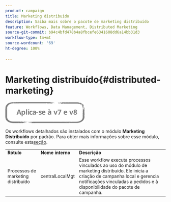 ```yaml
---
product: campaign
title: Marketing distribuído
description: Saiba mais sobre o pacote de marketing distribuído
feature: Workflows, Data Management, Distributed Marketing
source-git-commit: b94c4bfd478b4a8fbcefe6341608dd6a14bb31d3
workflow-type: tm+mt
source-wordcount: '69'
ht-degree: 100%

---
```



# Marketing distribuído{#distributed-marketing}

![](../../assets/common.svg)

Os workflows detalhados são instalados com o módulo **Marketing Distribuído** por padrão. Para obter mais informações sobre esse módulo, consulte esta[seção](../../distributed/using/about-distributed-marketing.md).

<table> 
 <tbody> 
  <tr> 
   <td> <strong>Rótulo</strong><br /> </td> 
   <td> <strong>Nome interno</strong><br /> </td> 
   <td> <strong>Descrição</strong><br /> </td> 
  </tr> 
  <tr> 
   <td> <span class="uicontrol">Processos de marketing distribuído</span> <br /> </td> 
   <td> <span class="uicontrol">centralLocalMgt</span> <br /> </td> 
   <td> Esse workflow executa processos vinculados ao uso do módulo de marketing distribuído. Ele inicia a criação de campanha local e gerencia notificações vinculadas a pedidos e à disponibilidade do pacote de campanha.<br /> </td> 
  </tr> 
 </tbody> 
</table>

